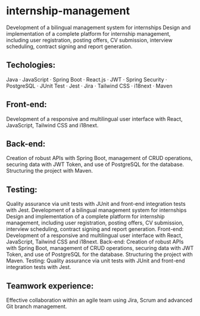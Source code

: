 # internship-management
Development of a bilingual management system for internships Design and implementation of a complete platform for internship management, including user registration, posting offers, CV submission, interview scheduling, contract signing and report generation.

## Techologies: ## 
Java · JavaScript · Spring Boot · React.js · JWT · Spring Security · PostgreSQL · JUnit Test · Jest · Jira · Tailwind CSS · i18next · Maven

## Front-end: ##
Development of a responsive and multilingual user interface with React, JavaScript, Tailwind CSS and i18next.

## Back-end: ## 
Creation of robust APIs with Spring Boot, management of CRUD operations, securing data with JWT Token, and use of PostgreSQL for the database. Structuring the project with Maven.

## Testing: ##
Quality assurance via unit tests with JUnit and front-end integration tests with Jest.
Development of a bilingual management system for internships Design and implementation of a complete platform for internship management, including user registration, posting offers, CV submission, interview scheduling, contract signing and report generation. Front-end: Development of a responsive and multilingual user interface with React, JavaScript, Tailwind CSS and i18next. Back-end: Creation of robust APIs with Spring Boot, management of CRUD operations, securing data with JWT Token, and use of PostgreSQL for the database. Structuring the project with Maven. Testing: Quality assurance via unit tests with JUnit and front-end integration tests with Jest.

## Teamwork experience: ##
Effective collaboration within an agile team using Jira, Scrum and advanced Git branch management.


